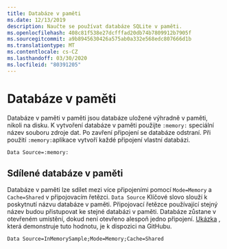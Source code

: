 ```yaml
---
title: Databáze v paměti
ms.date: 12/13/2019
description: Naučte se používat databáze SQLite v paměti.
ms.openlocfilehash: 408c81f538e27dcfffad20db74b7809912b7905f
ms.sourcegitcommit: a9b8945630426a575ab0a332e568edc807666d1b
ms.translationtype: MT
ms.contentlocale: cs-CZ
ms.lasthandoff: 03/30/2020
ms.locfileid: "80391205"
---
```

# <a name="in-memory-databases"></a>Databáze v paměti

Databáze v paměti v paměti jsou databáze uložené výhradně v paměti, nikoli na disku. K vytvoření databáze v paměti použijte `:memory:` speciální název souboru zdroje dat. Po zavření připojení se databáze odstraní. Při použití `:memory:`aplikace vytvoří každé připojení vlastní databázi.

```ConnectionString
Data Source=:memory:
```

## <a name="shareable-in-memory-databases"></a>Sdílené databáze v paměti

Databáze v paměti lze sdílet mezi více připojeními pomocí `Mode=Memory` a `Cache=Shared` v připojovacím řetězci. `Data Source` Klíčové slovo slouží k poskytnutí názvu databáze v paměti. Připojovací řetězce používající stejný název budou přistupovat ke stejné databázi v paměti. Databáze zůstane v otevřeném umístění, dokud není otevřeno alespoň jedno připojení. [Ukázka](https://github.com/dotnet/docs/blob/master/samples/snippets/standard/data/sqlite/InMemorySample/Program.cs) , která demonstruje tuto hodnotu, je k dispozici na GitHubu.

```ConnectionString
Data Source=InMemorySample;Mode=Memory;Cache=Shared
```
